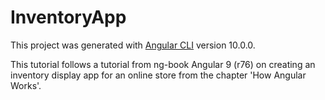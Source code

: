 # InventoryApp

This project was generated with [Angular CLI](https://github.com/angular/angular-cli) version 10.0.0.

This tutorial follows a tutorial from ng-book Angular 9 (r76) on creating an inventory display app for an online store from the chapter 'How Angular Works'.

